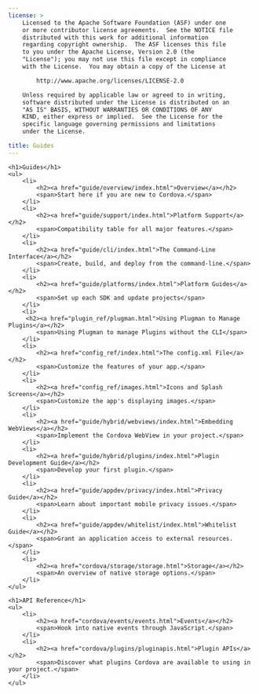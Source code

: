 ```yaml
---
license: >
    Licensed to the Apache Software Foundation (ASF) under one
    or more contributor license agreements.  See the NOTICE file
    distributed with this work for additional information
    regarding copyright ownership.  The ASF licenses this file
    to you under the Apache License, Version 2.0 (the
    "License"); you may not use this file except in compliance
    with the License.  You may obtain a copy of the License at

        http://www.apache.org/licenses/LICENSE-2.0

    Unless required by applicable law or agreed to in writing,
    software distributed under the License is distributed on an
    "AS IS" BASIS, WITHOUT WARRANTIES OR CONDITIONS OF ANY
    KIND, either express or implied.  See the License for the
    specific language governing permissions and limitations
    under the License.

title: Guides
---
```


<div id="home">

    <h1>Guides</h1>
    <ul>
        <li>
            <h2><a href="guide/overview/index.html">Overview</a></h2>
            <span>Start here if you are new to Cordova.</span>
        </li>
        <li>
            <h2><a href="guide/support/index.html">Platform Support</a></h2>
            <span>Compatibility table for all major features.</span>
        </li>
        <li>
            <h2><a href="guide/cli/index.html">The Command-Line Interface</a></h2>
            <span>Create, build, and deploy from the command-line.</span>
        </li>
        <li>
            <h2><a href="guide/platforms/index.html">Platform Guides</a></h2>
            <span>Set up each SDK and update projects</span>
        </li>
        <li>
         <h2><a href="plugin_ref/plugman.html">Using Plugman to Manage Plugins</a></h2>
            <span>Using Plugman to manage Plugins without the CLI</span>
        </li>
        <li>
            <h2><a href="config_ref/index.html">The config.xml File</a></h2>
            <span>Customize the features of your app.</span>
        </li>
        <li>
            <h2><a href="config_ref/images.html">Icons and Splash Screens</a></h2>
            <span>Customize the app's displaying images.</span>
        </li>
        <li>
            <h2><a href="guide/hybrid/webviews/index.html">Embedding WebViews</a></h2>
            <span>Implement the Cordova WebView in your project.</span>
        </li>
        <li>
            <h2><a href="guide/hybrid/plugins/index.html">Plugin Development Guide</a></h2>
            <span>Develop your first plugin.</span>
        </li>
        <li>
            <h2><a href="guide/appdev/privacy/index.html">Privacy Guide</a></h2>
            <span>Learn about important mobile privacy issues.</span>
        </li>
        <li>
            <h2><a href="guide/appdev/whitelist/index.html">Whitelist Guide</a></h2>
            <span>Grant an application access to external resources.</span>
        </li>
        <li>
            <h2><a href="cordova/storage/storage.html">Storage</a></h2>
            <span>An overview of native storage options.</span>
        </li>
    </ul>

    <h1>API Reference</h1>
    <ul>
        <li>
            <h2><a href="cordova/events/events.html">Events</a></h2>
            <span>Hook into native events through JavaScript.</span>
        </li>
        <li>
            <h2><a href="cordova/plugins/pluginapis.html">Plugin APIs</a></h2>
            <span>Discover what plugins Cordova are available to using in your project.</span>
        </li>
    </ul>

</div>
